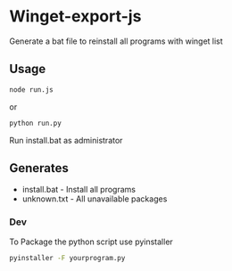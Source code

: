 # Winget-export-js
 Generate a bat file to reinstall all programs with winget list
## Usage

```bash
node run.js
```
or
```bash
python run.py
```
Run install.bat as administrator

## Generates

- install.bat - Install all programs
- unknown.txt - All unavailable packages


### Dev

To Package the python script use pyinstaller

```bash
pyinstaller -F yourprogram.py
```